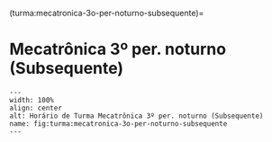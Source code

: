 (turma:mecatronica-3o-per-noturno-subsequente)=

# Mecatrônica 3º per. noturno (Subsequente)

```{figure} ../_static/img/turma/mecatronica-3o-per-noturno-subsequente.png
---
width: 100%
align: center
alt: Horário de Turma Mecatrônica 3º per. noturno (Subsequente)
name: fig:turma:mecatronica-3o-per-noturno-subsequente
---
```

